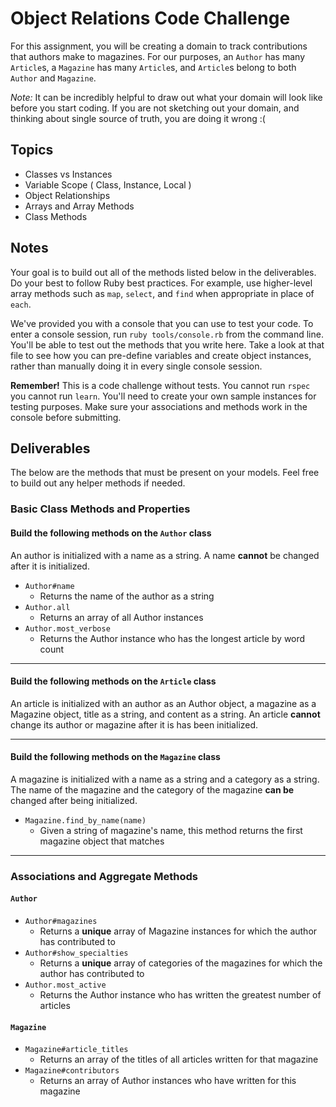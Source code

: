 # Object Relations Code Challenge

For this assignment, you will be creating a domain to track contributions that authors make to magazines. For our purposes, an `Author` has many `Article`s, a `Magazine` has many `Article`s, and `Article`s belong to both `Author` and `Magazine`.

_Note:_ It can be incredibly helpful to draw out what your domain will look like before you start coding. If you are not sketching out your domain, and thinking about single source of truth, you are doing it wrong :(

## Topics

- Classes vs Instances
- Variable Scope ( Class, Instance, Local )
- Object Relationships
- Arrays and Array Methods
- Class Methods

## Notes

Your goal is to build out all of the methods listed below in the deliverables. Do your best to follow Ruby best practices. For example, use higher-level array methods such as `map`, `select`, and `find` when appropriate in place of `each`.

We've provided you with a console that you can use to test your code. To enter a console session, run `ruby tools/console.rb` from the command line. You'll be able to test out the methods that you write here. Take a look at that file to see how you can pre-define variables and create object instances, rather than manually doing it in every single console session.

**Remember!** This is a code challenge without tests. You cannot run `rspec` you cannot run `learn`. You'll need to create your own sample instances for testing purposes. Make sure your associations and methods work in the console before submitting.

## Deliverables

The below are the methods that must be present on your models. Feel free to build out any helper methods if needed.

### Basic Class Methods and Properties

#### Build the following methods on the `Author` class

An author is initialized with a name as a string. A name **cannot** be changed after it is initialized.

- `Author#name`
  - Returns the name of the author as a string
- `Author.all`
  - Returns an array of all Author instances
- `Author.most_verbose`
  - Returns the Author instance who has the longest article by word count

---

#### Build the following methods on the `Article` class

An article is initialized with an author as an Author object, a magazine as a Magazine object, title as a string, and content as a string. An article **cannot** change its author or magazine after it is has been initialized.

<!-- + `Article.all`
  + Returns an array of all Article instances -->
<!-- + `Article#author`
  + Returns the author for that given article
+ `Article#magazine`
  + Returns the magazine for that given article
+ `Article#title`
  + Returns the title for that given article
+ `Article#content`
  + Returns the content for that given article -->

---

#### Build the following methods on the `Magazine` class

A magazine is initialized with a name as a string and a category as a string. The name of the magazine and the category of the magazine **can be** changed after being initialized.

<!--
- `Magazine#name`
  - Returns the name of this magazine
- `Magazine#category`
  - Returns the category of this magazine
- `Magazine.all`
  - Returns an array of all Magazine instances -->

- `Magazine.find_by_name(name)`
  - Given a string of magazine's name, this method returns the first magazine object that matches

---

### Associations and Aggregate Methods

#### `Author`

<!--
- `Author#add_article(magazine, title, content)`
  - Given a magazine (as Magazine instance), a title (as a string), and content (as a string), this method creates a new Article instance and associates it with that author and that magazine. -->
<!--
- `Author#articles`
  - Returns an array of Article instances the author has written -->

- `Author#magazines`
  - Returns a **unique** array of Magazine instances for which the author has contributed to
- `Author#show_specialties`
  - Returns a **unique** array of categories of the magazines for which the author has contributed to
- `Author.most_active`
  - Returns the Author instance who has written the greatest number of articles

#### `Magazine`

- `Magazine#article_titles`
  - Returns an array of the titles of all articles written for that magazine
- `Magazine#contributors`
  - Returns an array of Author instances who have written for this magazine
    <!-- - `Magazine#word_count`
  - Returns a number that is the total number of words for all of the articles in this magazine -->
